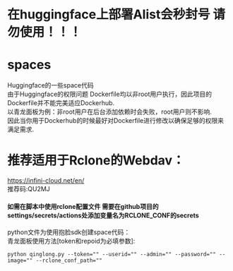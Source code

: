 # 在huggingface上部署Alist会秒封号 请勿使用！！！


# spaces
Huggingface的一些space代码   
由于Huggingface的权限问题 Dockerfile均以非root用户执行，因此项目的Dockerfile并不能完美适应Dockerhub.    
以青龙面板为例：非root用户在后台添加依赖时会失败，root用户则不影响.    
因此当你用于Dockerhub的时候最好对Dockerfile进行修改以确保足够的权限来满足需求.


# 推荐适用于Rclone的Webdav：   
https://infini-cloud.net/en/    
推荐码:QU2MJ

#### 如需在脚本中使用rclone配置文件 需要在github项目的settings/secrets/actions处添加变量名为RCLONE_CONF的secrets  


python文件为使用抱脸sdk创建space代码：   
青龙面板使用方法[token和repoid为必填参数]:   
```
python qinglong.py --token="" --userid="" --admin="" --password="" --image="" --rclone_conf_path=""
```
